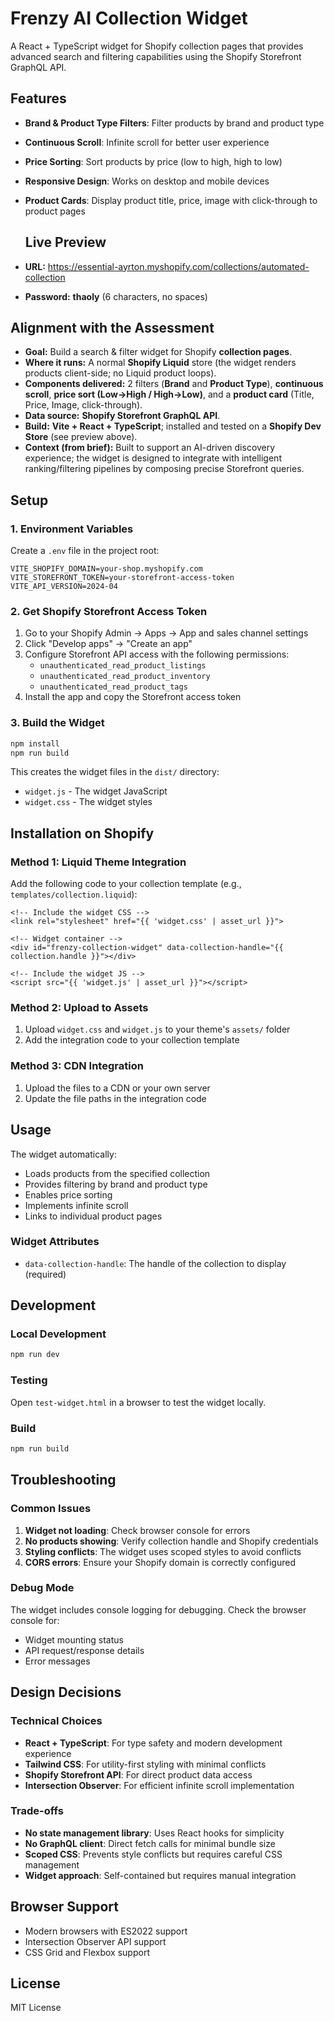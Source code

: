 # Frenzy AI Collection Widget

A React + TypeScript widget for Shopify collection pages that provides advanced search and filtering capabilities using the Shopify Storefront GraphQL API.

## Features

- **Brand & Product Type Filters**: Filter products by brand and product type
- **Continuous Scroll**: Infinite scroll for better user experience
- **Price Sorting**: Sort products by price (low to high, high to low)
- **Responsive Design**: Works on desktop and mobile devices
- **Product Cards**: Display product title, price, image with click-through to product pages

  ## Live Preview
- **URL:** https://essential-ayrton.myshopify.com/collections/automated-collection  
- **Password:** **thaoly** (6 characters, no spaces)

## Alignment with the Assessment
- **Goal:** Build a search & filter widget for Shopify **collection pages**.
- **Where it runs:** A normal **Shopify Liquid** store (the widget renders products client-side; no Liquid product loops).
- **Components delivered:** 2 filters (**Brand** and **Product Type**), **continuous scroll**, **price sort (Low→High / High→Low)**, and a **product card** (Title, Price, Image, click-through).
- **Data source:** **Shopify Storefront GraphQL API**.
- **Build:** **Vite + React + TypeScript**; installed and tested on a **Shopify Dev Store** (see preview above).
- **Context (from brief):** Built to support an AI-driven discovery experience; the widget is designed to integrate with intelligent ranking/filtering pipelines by composing precise Storefront queries.

## Setup

### 1. Environment Variables

Create a `.env` file in the project root:

```env
VITE_SHOPIFY_DOMAIN=your-shop.myshopify.com
VITE_STOREFRONT_TOKEN=your-storefront-access-token
VITE_API_VERSION=2024-04
```

### 2. Get Shopify Storefront Access Token

1. Go to your Shopify Admin → Apps → App and sales channel settings
2. Click "Develop apps" → "Create an app"
3. Configure Storefront API access with the following permissions:
   - `unauthenticated_read_product_listings`
   - `unauthenticated_read_product_inventory`
   - `unauthenticated_read_product_tags`
4. Install the app and copy the Storefront access token

### 3. Build the Widget

```bash
npm install
npm run build
```

This creates the widget files in the `dist/` directory:
- `widget.js` - The widget JavaScript
- `widget.css` - The widget styles

## Installation on Shopify

### Method 1: Liquid Theme Integration

Add the following code to your collection template (e.g., `templates/collection.liquid`):

```liquid
<!-- Include the widget CSS -->
<link rel="stylesheet" href="{{ 'widget.css' | asset_url }}">

<!-- Widget container -->
<div id="frenzy-collection-widget" data-collection-handle="{{ collection.handle }}"></div>

<!-- Include the widget JS -->
<script src="{{ 'widget.js' | asset_url }}"></script>
```

### Method 2: Upload to Assets

1. Upload `widget.css` and `widget.js` to your theme's `assets/` folder
2. Add the integration code to your collection template

### Method 3: CDN Integration

1. Upload the files to a CDN or your own server
2. Update the file paths in the integration code

## Usage

The widget automatically:
- Loads products from the specified collection
- Provides filtering by brand and product type
- Enables price sorting
- Implements infinite scroll
- Links to individual product pages

### Widget Attributes

- `data-collection-handle`: The handle of the collection to display (required)

## Development

### Local Development

```bash
npm run dev
```

### Testing

Open `test-widget.html` in a browser to test the widget locally.

### Build

```bash
npm run build
```

## Troubleshooting

### Common Issues

1. **Widget not loading**: Check browser console for errors
2. **No products showing**: Verify collection handle and Shopify credentials
3. **Styling conflicts**: The widget uses scoped styles to avoid conflicts
4. **CORS errors**: Ensure your Shopify domain is correctly configured

### Debug Mode

The widget includes console logging for debugging. Check the browser console for:
- Widget mounting status
- API request/response details
- Error messages

## Design Decisions

### Technical Choices

- **React + TypeScript**: For type safety and modern development experience
- **Tailwind CSS**: For utility-first styling with minimal conflicts
- **Shopify Storefront API**: For direct product data access
- **Intersection Observer**: For efficient infinite scroll implementation

### Trade-offs

- **No state management library**: Uses React hooks for simplicity
- **No GraphQL client**: Direct fetch calls for minimal bundle size
- **Scoped CSS**: Prevents style conflicts but requires careful CSS management
- **Widget approach**: Self-contained but requires manual integration

## Browser Support

- Modern browsers with ES2022 support
- Intersection Observer API support
- CSS Grid and Flexbox support

## License

MIT License
